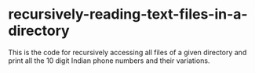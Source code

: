 # recursively-reading-text-files-in-a-directory
This is the code for recursively accessing all files of a given directory and print all the 10 digit Indian phone numbers and their variations.

